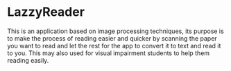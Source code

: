 # LazzyReader
This is an application based on image processing techniques, its purpose is to make the process of reading easier and quicker by scanning the paper you want to read and let the rest for the app to convert it to text and read it to you. This may also used for visual impairment students to help them reading easily.
